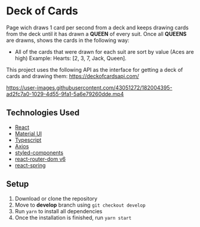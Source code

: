 # Deck of Cards

Page wich draws 1 card per second from a deck and keeps drawing cards from the deck until it has drawn a **QUEEN** of every suit. Once all **QUEENS** are drawns, shows the cards in the following way:

- All of the cards that were drawn for each suit are sort by value (Aces are high)
 Example: Hearts: [2, 3, 7, Jack, Queen].


This project uses the following API as the interface for getting a deck of cards and drawing them: https://deckofcardsapi.com/

https://user-images.githubusercontent.com/43051272/182004395-ad2fc7a0-1029-4d55-9fa1-5a6e79260dde.mp4


## Technologies Used

- [React](https://reactjs.org/)
- [Material UI](https://mui.com/)
- [Typescript](https://www.typescriptlang.org/)
- [Axios](https://axios-http.com/docs/intro)
- [styled-components](https://styled-components.com/)
- [react-router-dom v6](https://www.npmjs.com/package/react-router-dom)
- [react-spring](https://react-spring.dev/)

## Setup

1. Download or clone the repository
2. Move to **develop** branch using `git checkout develop`
3. Run `yarn` to install all dependencies
4. Once the installation is finished, run `yarn start`
